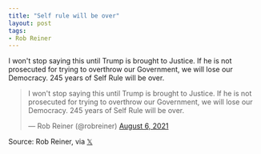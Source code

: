 ```yaml
---
title: "Self rule will be over"
layout: post
tags:
- Rob Reiner
---
```


I won't stop saying this until Trump is brought to Justice. If he is not prosecuted for trying to overthrow our Government, we will lose our Democracy. 245 years of Self Rule will be over.

<blockquote class="twitter-tweet"><p lang="en" dir="ltr">I won't stop saying this until Trump is brought to Justice. If he is not prosecuted for trying to overthrow our Government, we will lose our Democracy. 245 years of Self Rule will be over.</p>&mdash; Rob Reiner (@robreiner) <a href="https://twitter.com/robreiner/status/1423791661176393730?ref_src=twsrc%5Etfw">August 6, 2021</a></blockquote> <script async src="https://platform.twitter.com/widgets.js" charset="utf-8"></script>

Source: Rob Reiner, via [𝕏](https://x.com)
